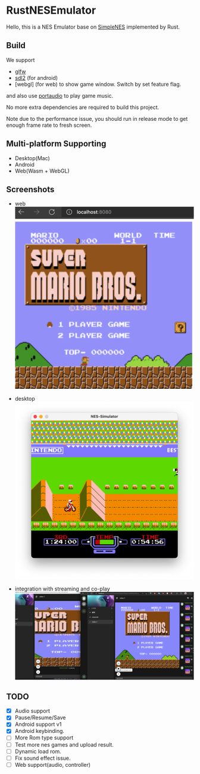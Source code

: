 # RustNESEmulator

Hello, this is a NES Emulator base on [SimpleNES](https://github.com/amhndu/SimpleNES) implemented by Rust.


## Build

We support 
- [glfw](https://docs.rs/glfw/0.48.0/glfw/)  
- [sdl2](https://docs.rs/sdl2/0.35.2/sdl2/) (for android)
- [webgl] (for web)
to show game window. Switch by set feature flag.

and also use [portaudio](https://docs.rs/portaudio/0.7.0/portaudio/) to play game music. 

No more extra dependencies are required to build this project.

Note due to the performance issue, you should run in release mode to get enough frame rate to fresh screen.
## Multi-platform Supporting

- Desktop(Mac)
- Android
- Web(Wasm + WebGL)


## Screenshots

- web
![web](./img/web.png)

- desktop 
![desktop](./img/desktop.png)

- integration with streaming and co-play
![stream](./img/stream_integration.png)

## TODO

- [x] Audio support
- [x] Pause/Resume/Save 
- [x] Android support v1
- [x] Android keybinding.
- [ ] More Rom type support
- [ ] Test more nes games and upload result.
- [ ] Dynamic load rom.
- [ ] Fix sound effect issue. 
- [ ] Web support(audio, controller)
